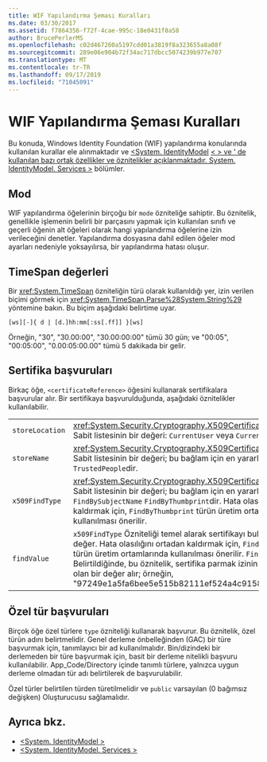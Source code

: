 ```yaml
---
title: WIF Yapılandırma Şeması Kuralları
ms.date: 03/30/2017
ms.assetid: f7864356-f72f-4cae-995c-18e0431f8a58
author: BrucePerlerMS
ms.openlocfilehash: c02d467260a5197cdd01a3819f8a323655a8a08f
ms.sourcegitcommit: 289e06e904b72f34ac717dbcc5074239b977e707
ms.translationtype: MT
ms.contentlocale: tr-TR
ms.lasthandoff: 09/17/2019
ms.locfileid: "71045091"
---
```

# <a name="wif-configuration-schema-conventions"></a>WIF Yapılandırma Şeması Kuralları
Bu konuda, Windows Identity Foundation (WIF) yapılandırma konularında kullanılan kurallar ele alınmaktadır ve [ \<System. IdentityModel](../configure-apps/file-schema/windows-identity-foundation/system-identitymodel.md) [ \< > ve ' de kullanılan bazı ortak özellikler ve öznitelikler açıklanmaktadır. System. IdentityModel. Services >](../configure-apps/file-schema/windows-identity-foundation/system-identitymodel-services.md) bölümler.  
  
<a name="BKMK_Modes"></a>   
## <a name="modes"></a>Mod  
 WIF yapılandırma öğelerinin birçoğu bir `mode` özniteliğe sahiptir. Bu öznitelik, genellikle işlemenin belirli bir parçasını yapmak için kullanılan sınıfı ve geçerli öğenin alt öğeleri olarak hangi yapılandırma öğelerine izin verileceğini denetler. Yapılandırma dosyasına dahil edilen öğeler mod ayarları nedeniyle yoksayılırsa, bir yapılandırma hatası oluşur.  
  
<a name="BKMK_TimespanValues"></a>   
## <a name="timespan-values"></a>TimeSpan değerleri  
 Bir <xref:System.TimeSpan> özniteliğin türü olarak kullanıldığı yer, izin verilen biçimi görmek için <xref:System.TimeSpan.Parse%28System.String%29> yöntemine bakın. Bu biçim aşağıdaki belirtime uyar.  
  
`[ws][-]{ d | [d.]hh:mm[:ss[.ff]] }[ws]`  
  
 Örneğin, "30", "30.00:00", "30.00:00:00" tümü 30 gün; ve "00:05", "00:05:00", "0.00:05:00.00" tümü 5 dakikada bir gelir.  
  
<a name="BKMK_CertificateReferences"></a>   
## <a name="certificate-references"></a>Sertifika başvuruları  
 Birkaç öğe, `<certificateReference>` öğesini kullanarak sertifikalara başvurular alır. Bir sertifikaya başvurulduğunda, aşağıdaki öznitelikler kullanılabilir.  
  
|||  
|-|-|  
|`storeLocation`|<xref:System.Security.Cryptography.X509Certificates.StoreLocation> Sabit listesinin bir değeri: `CurrentUser` veya `CurrentMachine`.|  
|`storeName`|<xref:System.Security.Cryptography.X509Certificates.StoreName> Sabit listesinin bir değeri; bu bağlam için en yararlı değer ve ' `My` `TrustedPeople`dir.|  
|`x509FindType`|<xref:System.Security.Cryptography.X509Certificates.X509FindType> Sabit listesinin bir değeri; bu bağlam için en yararlı değer ve ' `FindBySubjectName` `FindByThumbprint`dir. Hata olasılığını ortadan kaldırmak için, `FindByThumbprint` türün üretim ortamlarında kullanılması önerilir.|  
|`findValue`|`x509FindType` Özniteliği temel alarak sertifikayı bulmak için kullanılan değer. Hata olasılığını ortadan kaldırmak için, `FindByThumbprint` türün üretim ortamlarında kullanılması önerilir. `FindByThumbPrint` Belirtildiğinde, bu öznitelik, sertifika parmak izinin onaltılı dize biçimi olan bir değer alır; örneğin, "97249e1a5fa6bee5e515b82111ef524a4c91583f".|  
  
<a name="BKMK_CustomTypeReferences"></a>   
## <a name="custom-type-references"></a>Özel tür başvuruları  
 Birçok öğe özel türlere `type` özniteliği kullanarak başvurur. Bu öznitelik, özel türün adını belirtmelidir. Genel derleme önbelleğinden (GAC) bir türe başvurmak için, tanımlayıcı bir ad kullanılmalıdır. Bin/dizindeki bir derlemeden bir türe başvurmak için, basit bir derleme nitelikli başvuru kullanılabilir. App_Code/Directory içinde tanımlı türlere, yalnızca uygun derleme olmadan tür adı belirtilerek de başvurulabilir.  
  
 Özel türler belirtilen türden türetilmelidir ve `public` varsayılan (0 bağımsız değişken) Oluşturucusu sağlamalıdır.  
  
## <a name="see-also"></a>Ayrıca bkz.

- [\<System. IdentityModel >](../configure-apps/file-schema/windows-identity-foundation/system-identitymodel.md)
- [\<System. IdentityModel. Services >](../configure-apps/file-schema/windows-identity-foundation/system-identitymodel-services.md)
